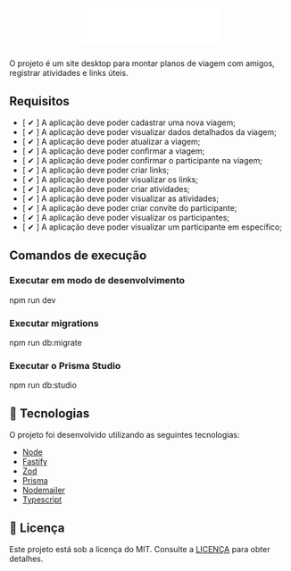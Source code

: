<h1 align="center">
    <img alt="plann.er logo" title="#NLW-Journey-Logo" src=".github/logo.svg" width="250px" />
</h1>

O projeto é um site desktop para montar planos de viagem com amigos, registrar atividades e links úteis.

## Requisitos

- [ ✔ ] A aplicação deve poder cadastrar uma nova viagem;
- [ ✔ ] A aplicação deve poder visualizar dados detalhados da viagem;
- [ ✔ ] A aplicação deve poder atualizar a viagem;
- [ ✔ ] A aplicação deve poder confirmar a viagem;
- [ ✔ ] A aplicação deve poder confirmar o participante na viagem;
- [ ✔ ] A aplicação deve poder criar links;
- [ ✔ ] A aplicação deve poder visualizar os links;
- [ ✔ ] A aplicação deve poder criar atividades;
- [ ✔ ] A aplicação deve poder visualizar as atividades;
- [ ✔ ] A aplicação deve poder criar convite do participante;
- [ ✔ ] A aplicação deve poder visualizar os participantes;
- [ ✔ ] A aplicação deve poder visualizar um participante em específico;

## Comandos de execução

### Executar em modo de desenvolvimento
npm run dev

### Executar migrations
npm run db:migrate

### Executar o Prisma Studio
npm run db:studio

## 🚀 Tecnologias

O projeto foi desenvolvido utilizando as seguintes tecnologias:

- [Node](https://nodejs.org)
- [Fastify](https://fastify.dev)
- [Zod](https://zod.dev)
- [Prisma](https://www.prisma.io)
- [Nodemailer](https://nodemailer.com)
- [Typescript](https://www.typescriptlang.org)

## :memo: Licença
Este projeto está sob a licença do MIT. Consulte a [LICENÇA](LICENSE) para obter detalhes.
